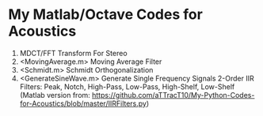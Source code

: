 # My Matlab/Octave Codes for Acoustics

1. <Transform> MDCT/FFT Transform For Stereo
2. <MovingAverage.m> Moving Average Filter
3. <Schmidt.m> Schmidt Orthogonalization
4. <GenerateSineWave.m> Generate Single Frequency Signals
<IIRFilters> 2-Order IIR Filters: Peak, Notch, High-Pass, Low-Pass, High-Shelf, Low-Shelf (Matlab version from: https://github.com/aTTracT10/My-Python-Codes-for-Acoustics/blob/master/IIRFilters.py)
